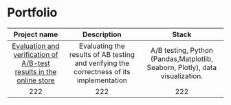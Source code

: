 # Portfolio
| Project name | Description | Stack |
| :---------------------------------------------------------------------------------------------: | :--------------------------------------------------------------------------------------: |:---------------------------:|
| [Evaluation and verification of A/B-test results in the online store]([https://www.google.com/](https://github.com/kuznets23/Portfolio/tree/main/Evaluation%20and%20verification%20of%20AB-test)) | Evaluating the results of AB testing and verifying the correctness of its implementation | A/B testing, Python (Pandas,Matplotlib, Seaborn, Plotly), data visualization. |
222  | 222 | 222 
